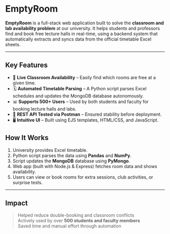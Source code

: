 # EmptyRoom



**EmptyRoom** is a full-stack web application built to solve the **classroom and lab availability problem** at our university. It helps students and professors find and book free lecture halls in real-time, using a backend system that automatically extracts and syncs data from the official timetable Excel sheets.

---

## Key Features

- 🏫 **Live Classroom Availability** – Easily find which rooms are free at a given time.
- 🗓️ **Automated Timetable Parsing** – A Python script parses Excel schedules and updates the MongoDB database autonomously.
- 📊 **Supports 500+ Users** – Used by both students and faculty for booking lecture halls and labs.
- 🔗 **REST API Tested via Postman** – Ensured stability before deployment.
- 🖥️ **Intuitive UI** – Built using EJS templates, HTML/CSS, and JavaScript.

##  How It Works

1. University provides Excel timetable.
2. Python script parses the data using **Pandas** and **NumPy**.
3. Script updates the **MongoDB** database using **PyMongo**.
4. Web app (built with Node.js & Express) fetches room data and shows availability.
5. Users can view or book rooms for extra sessions, club activities, or surprise tests.

---

##  Impact

> Helped reduce double-booking and classroom conflicts  
>  Actively used by over **500 students and faculty members**  
>  Saved time and manual effort through automation




